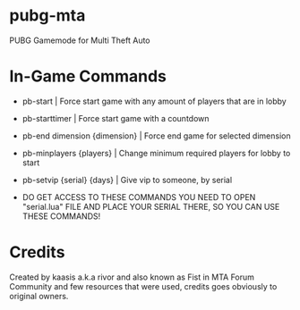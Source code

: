 # pubg-mta
PUBG Gamemode for Multi Theft Auto

# In-Game Commands
- pb-start | Force start game with any amount of players that are in lobby
- pb-starttimer | Force start game with a countdown
- pb-end dimension {dimension} | Force end game for selected dimension
- pb-minplayers {players} | Change minimum required players for lobby to start
- pb-setvip {serial} {days} | Give vip to someone, by serial

- DO GET ACCESS TO THESE COMMANDS YOU NEED TO OPEN "serial.lua" FILE AND PLACE YOUR SERIAL THERE, SO YOU CAN USE THESE COMMANDS!

# Credits
Created by kaasis a.k.a rivor and also known as Fist in MTA Forum Community and few resources that were used, credits goes obviously to original owners.